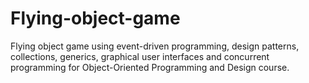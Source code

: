 # Flying-object-game
Flying object game using event-driven programming, design patterns, collections, generics, graphical user interfaces and concurrent programming for Object-Oriented Programming and Design course.
